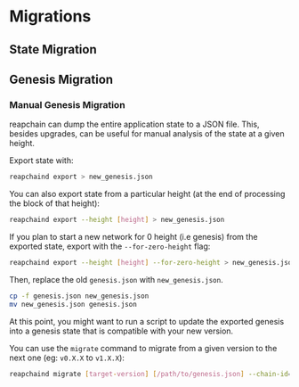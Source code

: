 
# Migrations

## State Migration

## Genesis Migration

### Manual Genesis Migration

reapchain can dump the entire application state to a JSON file. This, besides upgrades, can be
useful for manual analysis of the state at a given height.

Export state with:

```bash
reapchaind export > new_genesis.json
```

You can also export state from a particular height (at the end of processing the block of that height):

```bash
reapchaind export --height [height] > new_genesis.json
```

If you plan to start a new network for 0 height (i.e genesis) from the exported state, export with the `--for-zero-height` flag:

```bash
reapchaind export --height [height] --for-zero-height > new_genesis.json
```

Then, replace the old `genesis.json` with `new_genesis.json`.

```bash
cp -f genesis.json new_genesis.json
mv new_genesis.json genesis.json
```

At this point, you might want to run a script to update the exported genesis into a genesis state that is compatible with your new version.

You can use the `migrate` command to migrate from a given version to the next one (eg: `v0.X.X` to `v1.X.X`):

```bash
reapchaind migrate [target-version] [/path/to/genesis.json] --chain-id=<new_chain_id> --genesis-time=<yyyy-mm-ddThh:mm:ssZ>
```
